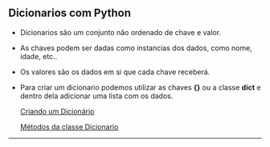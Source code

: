 <h2>Dicionarios com Python</h2>

  - Dicionarios são um conjunto não ordenado de chave e valor.
  - As chaves podem ser dadas como instancias dos dados, como nome, idade, etc..
  - Os valores são os dados em si que cada chave receberá.
  - Para criar um dicionario podemos utilizar as chaves **{}** ou a classe **dict** e dentro dela adicionar uma lista com os dados.

    [Criando um Dicionário]()

    [Métodos da classe Dicionario]()

___